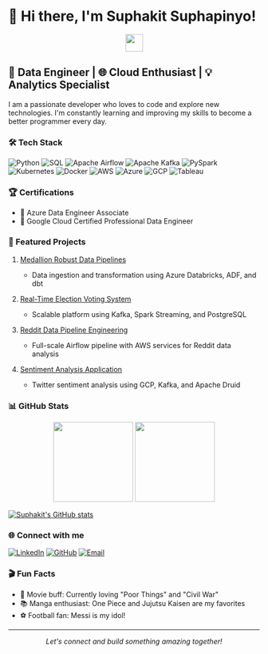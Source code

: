 # 👋 Hi there, I'm Suphakit Suphapinyo!

<div align="center">
  <img src="https://media.giphy.com/media/hvRJCLFzcasrR4ia7z/giphy.gif" width="35"/>
</div>

## 🚀 Data Engineer | 🌐 Cloud Enthusiast | 💡 Analytics Specialist

I am a passionate developer who loves to code and explore new technologies. I'm constantly learning and improving my skills to become a better programmer every day.

### 🛠 Tech Stack

![Python](https://img.shields.io/badge/-Python-3776AB?style=flat-square&logo=Python&logoColor=white)
![SQL](https://img.shields.io/badge/-SQL-4479A1?style=flat-square&logo=MySQL&logoColor=white)
![Apache Airflow](https://img.shields.io/badge/-Apache%20Airflow-017CEE?style=flat-square&logo=Apache%20Airflow&logoColor=white)
![Apache Kafka](https://img.shields.io/badge/-Apache%20Kafka-231F20?style=flat-square&logo=Apache%20Kafka&logoColor=white)
![PySpark](https://img.shields.io/badge/-PySpark-E25A1C?style=flat-square&logo=Apache%20Spark&logoColor=white)
![Kubernetes](https://img.shields.io/badge/-Kubernetes-326CE5?style=flat-square&logo=Kubernetes&logoColor=white)
![Docker](https://img.shields.io/badge/-Docker-2496ED?style=flat-square&logo=Docker&logoColor=white)
![AWS](https://img.shields.io/badge/-AWS-232F3E?style=flat-square&logo=Amazon%20AWS&logoColor=white)
![Azure](https://img.shields.io/badge/-Azure-0089D6?style=flat-square&logo=Microsoft%20Azure&logoColor=white)
![GCP](https://img.shields.io/badge/-Google%20Cloud-4285F4?style=flat-square&logo=Google%20Cloud&logoColor=white)
![Tableau](https://img.shields.io/badge/-Tableau-E97627?style=flat-square&logo=Tableau&logoColor=white)

### 🏆 Certifications

- 🏅 Azure Data Engineer Associate
- 🏅 Google Cloud Certified Professional Data Engineer

### 🌟 Featured Projects

1. [Medallion Robust Data Pipelines](https://github.com/GuySuphakit/Medallion-Spark-Azure-DBT/)
   - Data ingestion and transformation using Azure Databricks, ADF, and dbt

2. [Real-Time Election Voting System](https://github.com/GuySuphakit/realtime-voting/)
   - Scalable platform using Kafka, Spark Streaming, and PostgreSQL

3. [Reddit Data Pipeline Engineering](https://github.com/GuySuphakit/RedditETL/)
   - Full-scale Airflow pipeline with AWS services for Reddit data analysis

4. [Sentiment Analysis Application](https://github.com/GuySuphakit/Sentiment-Analysis-Application-with-Twitter-Thailand-election-2023)
   - Twitter sentiment analysis using GCP, Kafka, and Apache Druid

### 📊 GitHub Stats

<div align="center">
  <img height="160em" src="https://github-readme-stats.vercel.app/api?username=GuySuphakit&show_icons=true&theme=dark&include_all_commits=true&count_private=true"/>
  <img height="160em" src="https://github-readme-stats.vercel.app/api/top-langs/?username=GuySuphakit&layout=compact&langs_count=7&theme=dark"/>
</div>

[![Suphakit's GitHub stats](https://github-readme-stats.vercel.app/api?username=GuySuphakit)](https://github.com/GuySuphakit/github-readme-stats)

### 🌐 Connect with me

[![LinkedIn](https://img.shields.io/badge/-LinkedIn-0077B5?style=for-the-badge&logo=LinkedIn&logoColor=white)](https://www.linkedin.com/in/ssuphapinyo/)
[![GitHub](https://img.shields.io/badge/-GitHub-181717?style=for-the-badge&logo=GitHub&logoColor=white)](https://github.com/GuySuphakit)
[![Email](https://img.shields.io/badge/-Email-D14836?style=for-the-badge&logo=Gmail&logoColor=white)](mailto:ssuphapinyo@gmail.com)

### 🎬 Fun Facts

- 🍿 Movie buff: Currently loving "Poor Things" and "Civil War"
- 📚 Manga enthusiast: One Piece and Jujutsu Kaisen are my favorites
- ⚽ Football fan: Messi is my idol!

---

<div align="center">
  <i>Let's connect and build something amazing together!</i>
</div>
